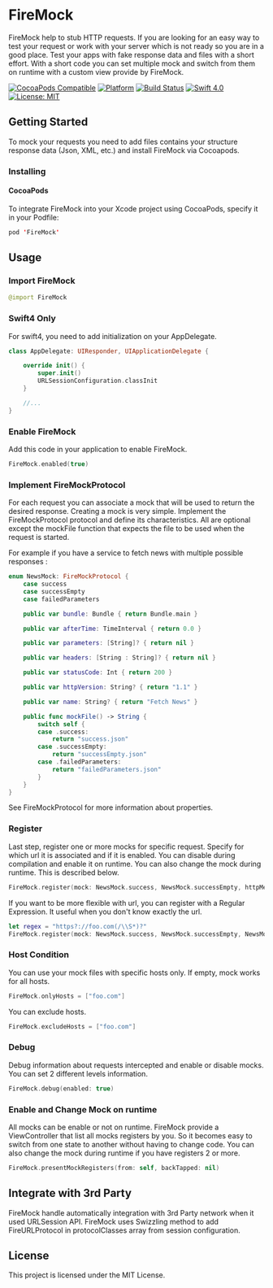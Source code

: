 # FireMock
FireMock help to stub HTTP requests. If you are looking for an easy way to test your request or work with your server which is not ready so you are in a good place. Test your apps with fake response data and files with a short effort.
With a short code you can set multiple mock and switch from them on runtime with a custom view provide by FireMock.

[![CocoaPods Compatible](https://img.shields.io/cocoapods/v/FireMock.svg)](https://img.shields.io/cocoapods/v/FireMock.svg)
[![Platform](https://img.shields.io/cocoapods/p/FireMock.svg?style=flat)](http://cocoadocs.org/docsets/FireMock)
[![Build Status](https://travis-ci.org/Magiic/FireMock.svg?branch=master)](https://travis-ci.org/Magiic/FireMock)
[![Swift 4.0](https://img.shields.io/badge/Swift-3.0-orange.svg?style=flat)](https://developer.apple.com/swift/)
[![License: MIT](https://img.shields.io/badge/License-MIT-yellow.svg)](https://opensource.org/licenses/MIT)

## Getting Started

To mock your requests you need to add files contains your structure response data (Json, XML, etc.) and install FireMock via Cocoapods.

### Installing

#### CocoaPods

To integrate FireMock into your Xcode project using CocoaPods, specify it in your Podfile:

```swift
pod 'FireMock'
```

## Usage

### Import FireMock

```swift
@import FireMock
```

### Swift4 Only

For swift4, you need to add initialization on your AppDelegate.

```swift
class AppDelegate: UIResponder, UIApplicationDelegate {

    override init() {
        super.init()
        URLSessionConfiguration.classInit
    }

    //...
}
```

### Enable FireMock

Add this code in your application to enable FireMock.

```swift
FireMock.enabled(true)
```

### Implement FireMockProtocol

For each request you can associate a mock that will be used to return the desired response. Creating a mock is very simple. Implement the FireMockProtocol protocol and define its characteristics. All are optional except the mockFile function that expects the file to be used when the request is started.

For example if you have a service to fetch news with multiple possible responses :

```swift
enum NewsMock: FireMockProtocol {
    case success
    case successEmpty
    case failedParameters

    public var bundle: Bundle { return Bundle.main }

    public var afterTime: TimeInterval { return 0.0 }

    public var parameters: [String]? { return nil }

    public var headers: [String : String]? { return nil }

    public var statusCode: Int { return 200 }

    public var httpVersion: String? { return "1.1" }

    public var name: String? { return "Fetch News" }

    public func mockFile() -> String {
        switch self {
        case .success:
            return "success.json"
        case .successEmpty:
            return "successEmpty.json"
        case .failedParameters:
            return "failedParameters.json"
        }
    }
}
```
See FireMockProtocol for more information about properties.

### Register

Last step, register one or more mocks for specific request. Specify for which url it is associated and if it is enabled.
You can disable during compilation and enable it on runtime. You can also change the mock during runtime. This is described below.

```swift
FireMock.register(mock: NewsMock.success, NewsMock.successEmpty, httpMethod: .get, forURL: url, enabled: true)
```

If you want to be more flexible with url, you can register with a Regular Expression. It useful when you don't know exactly the url.

```swift
let regex = "https?://foo.com(/\\S*)?"
FireMock.register(mock: NewsMock.success, NewsMock.successEmpty, NewsMock.failedParameters, regex: regex, httpMethod: .get, enabled: true)
```

### Host Condition

You can use your mock files with specific hosts only. If empty, mock works for all hosts.

```swift
FireMock.onlyHosts = ["foo.com"]
```

You can exclude hosts.

```swift
FireMock.excludeHosts = ["foo.com"]
```

### Debug

Debug information about requests intercepted and enable or disable mocks. You can set 2 different levels information.

```swift
FireMock.debug(enabled: true)
```

### Enable and Change Mock on runtime

All mocks can be enable or not on runtime. FireMock provide a ViewController that list all mocks registers by you. So it becomes easy to switch from one state to another without having to change code. You can also change the mock during runtime if you have registers 2 or more.

```swift
FireMock.presentMockRegisters(from: self, backTapped: nil)
```

## Integrate with 3rd Party

FireMock handle automatically integration with 3rd Party network when it used URLSession API. FireMock uses Swizzling method to add FireURLProtocol in protocolClasses array from session configuration.

## License

This project is licensed under the MIT License.
